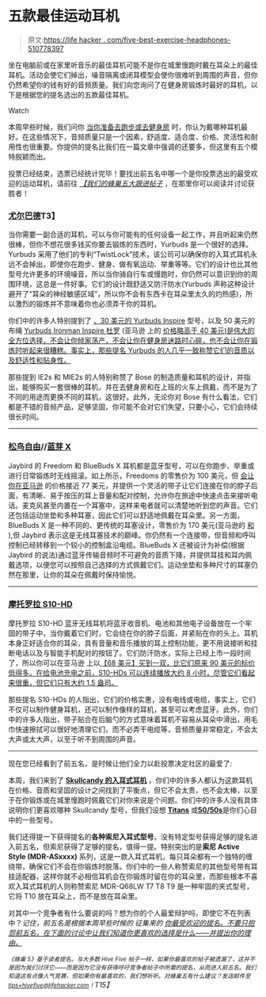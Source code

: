 # 五款最佳运动耳机

> 原文:[https://life hacker . com/five-best-exercise-headphones-510778397](https://lifehacker.com/five-best-exercise-headphones-510778397)

坐在电脑前或在家里听音乐的最佳耳机可能不是你在城里慢跑时戴在耳朵上的最佳耳机。活动会使它们掉出，噪音隔离或闭耳模型会使你很难听到周围的声音，但你仍然希望你的钱有好的音频质量。我们向您询问了在健身房锻炼时最好的耳机，以下是根据您的提名选出的五款最佳耳机。

Watch

本周早些时候，我们问你 [当你准备去跑步或去健身房](https://lifehacker.com/best-exercise-headphones-510360315) 时，你认为戴哪种耳机最好。在这些情况下，音频质量只是一个因素，舒适度、适合度、价格、灵活性和耐用性也很重要。你提供的提名比我们在一篇文章中强调的还要多，但这里有五个模特脱颖而出。

投票已经结束，选票已经统计完毕！要找出前五名中哪一个是你投票选出的最受欢迎的运动耳机，请前往 [*【我们的蜂巢五大跟进帖子*](https://lifehacker.com/most-popular-exercise-headphones-bose-ie2-mie2-sie2-in-511189389) ，在那里你可以阅读并讨论获胜者！

### [尤尔巴德](http://yurbuds.com/)T3】

当你需要一副合适的耳机，可以与你可能有的任何设备一起工作，并且听起来仍然很棒，但你不想花很多钱买你要去锻炼的东西时，Yurbuds 是一个很好的选择。Yurbuds 采用了他们的专利“TwistLock”技术，该公司可以确保你的入耳式耳机永远不会掉出，即使你在跑步、健身、做有氧运动、举重等等。它们的设计也比其他型号允许更多的环境噪音，所以当你骑自行车或慢跑时，你仍然可以意识到你的周围环境，这总是一件好事。它们的设计既舒适又防汗防水(Yurbuds 声称这种设计避开了“耳朵的神经敏感区域”，所以你不会有东西卡在耳朵里太久的灼热感)，所以激烈的锻炼并不意味着你也必须弄干你的耳机。

你们中的许多人特别提到了 [、30 美元的 Yurbuds Inspire](http://yurbuds.com/products/performance-fit/inspire/) 型号，以及 50 美元的布绳 [Yurbuds Ironman Inspire 杜罗](http://yurbuds.com/products/performance-fit/inspire-duro/) (亚马逊 上的 [价格略高于 40 美元)是伟大的全方位选择，不会让你倾家荡产，不会让你在健身房迷路时心碎，也不会让你在锻炼时听起来很糟糕。事实上，那些提名 Yurbuds 的人几乎一致称赞它们的音质以及舒适性和贴身性。](http://www.amazon.com/electronics/dp/B00413XA3G?asc_campaign=InlineText&asc_refurl=https://lifehacker.com/five-best-exercise-headphones-510778397&asc_source=&tag=kinjalifehackerlink-20)

那些提到 IE2s 和 MIE2s 的人特别称赞了 Bose 的制造质量和耳机的设计，并指出，能够购买一套很棒的耳机，并在去健身房和在上班的火车上佩戴，而不是为了不同的用途而更换不同的耳机，这很好。此外，无论你对 Bose 有什么看法，它们都是不错的音频产品，足够坚固，你可能不会对它们失望，只要小心，它们会持续很长时间。

* * *

### [松鸟自由](http://www.jaybirdgear.com/freedom-bluetooth-headphones/)//[蓝芽 X](http://www.jaybirdgear.com/bluebuds-x-bluetooth-headphones/)

Jaybird 的 Freedom 和 BlueBuds X 耳机都是蓝牙型号，可以在你跑步、举重或进行日常锻炼时无线摇滚。如上所示，Freedoms 的零售价为 100 美元，但 [会让你在亚马逊](https://www.amazon.com/dp/B005B28DOM?asc_campaign=InlineText&asc_refurl=https://lifehacker.com/five-best-exercise-headphones-510778397&asc_source=&linkCode=ogi&psc=1&smid=A1HE6GNSF8Y91G&tag=kinjalifehackerlink-20&th=1) 的价格接近 77 美元，并提供一个灵活的带子让它们连接在你的脖子后面，有清晰、易于按压的耳上音量和配对控制，允许你在旅途中快速点击来接听电话。麦克风甚至内置在一个耳塞中，这样来电者就可以清楚地听到您的声音。它们还包括运动坐垫和多种耳塞，因此它们可以舒适地佩戴在耳朵里。另一方面，BlueBuds X 是一种不同的、更传统的耳塞设计，零售价为 170 美元(亚马逊的 [和](http://www.amazon.com/JayBird-BlueBuds-Sport-Bluetooth-Headphones/dp/B00AIRUOI8?asc_campaign=InlineText&asc_refurl=https://lifehacker.com/five-best-exercise-headphones-510778397&asc_source=&tag=kinjalifehackerlink-20) ),但 Jaybird 表示这是无线耳塞技术的巅峰。你仍然有一个连接带，但音频和呼叫控制已经转移到一个较小的控制盒沿电缆。BlueBuds X 还被设计为补偿(根据 Jaybird 的说法)通过蓝牙传输音频时不可避免的音质下降，并提供耳挂和耳内佩戴选项，以便您可以按照自己选择的方式佩戴它们。运动坐垫和多种尺寸的耳塞仍然在那里，让你的耳朵在佩戴时保持愉悦。

* * *

### [摩托罗拉 S10-HD](http://www.motorola.com/on/demandware.store/Sites-Motorola_CA-EN-Site/default/Product-Show?pid=72308)

摩托罗拉 S10-HD 蓝牙无线耳机将蓝牙收音机、电池和其他电子设备放在一个牢固的带子中，当你戴着它们时，它会绕在你的脖子后面，并紧贴在你的头上。耳机本身正好适合你的耳朵，具有音量和音乐播放的耳上控制功能，更不用说接听和挂断电话以及与智能手机配对的按钮了。它们防汗防水，实际上已经上市一段时间了，所以你可以在亚马逊 上以[【68 美元】买到一双，比它们原来 90 美元的标价低得多。在给电池充电之前，S10-HDs 可以连续播放大约 8 小时，尽管它们看起来很重，但它们只有大约 1.5 盎司。](http://www.amazon.com/Motorola-S10-HD-Bluetooth-Stereo-Headphones/dp/B004BHCSQC?asc_campaign=InlineText&asc_refurl=https://lifehacker.com/five-best-exercise-headphones-510778397&asc_source=&tag=kinjalifehackerlink-20)

那些提名 S10-HDs 的人指出，它们的价格实惠，没有电线或电缆，事实上，它们不仅可以制作健身耳机，还可以制作像样的耳机，甚至可以考虑蓝牙。此外，你们中的许多人指出，带子贴合在后脑勺的方式意味着耳机不容易从耳朵中滑出，用毛巾快速擦拭可以很好地清理它们，而不必弄干电缆等，音频质量非常稳定，不会太大声或太大声，以至于听不到周围的声音。

* * *

现在您已经看到了前五名，是时候让他们全力以赴投票决定社区的最爱了:

本周，我们来到了 [**Skullcandy 的入耳式耳机**](http://www.skullcandy.com/shop/headphones/earphones-and-earbuds) ，你们中的许多人都认为这款耳机在价格、音质和坚固的设计之间找到了平衡点，但它不会太贵，也不会太棒，以至于在你锻炼或在城里慢跑时佩戴它们对你来说是个问题。你们中的许多人没有具体说明你们更喜欢哪种 Skullcandy 型号，但我们设想 [**Titans**](http://www.skullcandy.com/shop/headphones/earphones-and-earbuds/titan) 或[**50/50s**](http://www.skullcandy.com/shop/headphones/earphones-and-earbuds/50-50)是你们心目中的一些型号。

我们还得提一下获得提名的**各种索尼入耳式型号**。没有特定型号获得足够的提名进入前五名，但索尼获得了足够的提名，值得一提。特别突出的是**索尼 Active Style (MDR-ASxxxx)** 系列，这是一款入耳式耳机，每只耳朵都有一个独特的缠绕带，确保它们不会在你锻炼时脱落。你们中的一些人称赞索尼的其他型号带有耳挂适配器，这样你就不必相信耳机会在你锻炼时留在你的耳朵里，而那些根本不喜欢入耳式耳机的人则称赞索尼 MDR-Q68LW T7 T8 T9 是一种牢固的夹式型号，它将 T10 放在耳朵上，而不是放在耳朵里。

对其中一个竞争者有什么要说的吗？想为你的个人最爱辩护吗，即使它不在列表中？*记住，前五名是根据本周早些时候的* *征集来的* [*你最受欢迎的提名。不要只抱怨前五名，在下面的讨论中让我们知道你更喜欢的选择是什么——并提出你的理由。*](https://lifehacker.com/best-exercise-headphones-510360315)

*<small>《蜂巢 5》基于读者提名。与大多数 Hive Five 帖子一样，如果你最喜欢的帖子被遗漏了，这并不是因为我们讨厌它——而是因为它没有获得呼吁竞争者帖子中所需的提名，从而进入前五名。我们知道这有点像人气竞赛，但如果你有最喜欢的，我们想听听。对蜂巢五有什么建议？发送邮件至</small>*[*<small>tips+hivefive@lifehacker.com</small>*](mailto:tips+hivefive@lifehacker.com)*<small>！</small>T15】*
